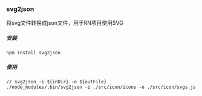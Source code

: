 ### svg2json

将svg文件转换成json文件，用于RN项目使用SVG

##### 安装

```
npm install svg2json
```

##### 使用

```
// svg2json -i ${inDir} -o ${outFile}
./node_modules/.bin/svg2json -i ./src/icon/icons -o ./src/icon/svgs.js
```